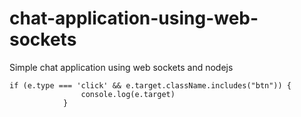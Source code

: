 # chat-application-using-web-sockets
Simple chat application using web sockets and nodejs 
```code()
if (e.type === 'click' && e.target.className.includes("btn")) {
                console.log(e.target)
            }
```
